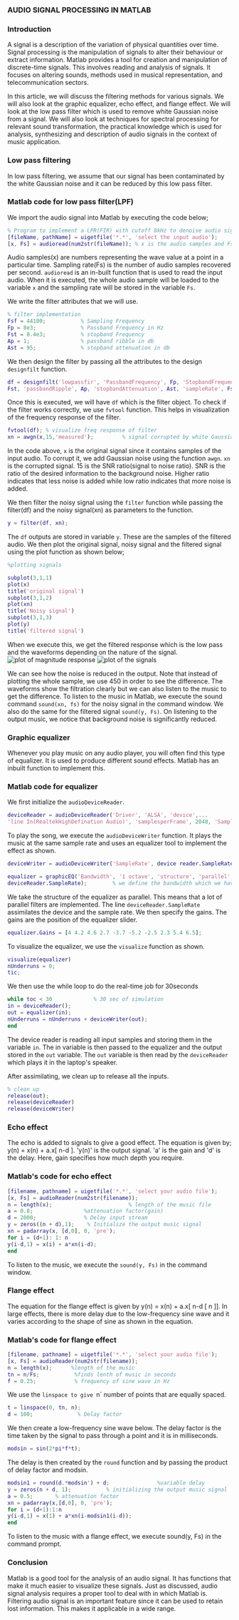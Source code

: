 ### AUDIO SIGNAL PROCESSING IN MATLAB

### Introduction
A signal is a description of the variation of physical quantities over time. Signal processing is the manipulation of signals
to alter their behaviour or extract information. Matlab provides a tool for creation and manipulation of discrete-time signals.
This involves reading and analysis of signals. It focuses on altering sounds, methods used in musical representation, and
telecommunication sectors.

In this article, we will discuss the filtering methods for various signals. We will also look at the graphic equalizer, echo effect, and flange effect. We will look at the low pass filter which is used to remove white Gaussian noise from a signal. We will also look at techniques for spectral processing for relevant sound transformation, the practical knowledge which is used for analysis, synthesizing and description of audio signals in the context of music application.

### Low pass filtering
In low pass filtering, we assume that our signal has been contaminated by the white Gaussian noise and it can be reduced by this low pass filter.

### Matlab code for low pass filter(LPF)
We import the audio signal into Matlab by executing the code below;

```Matlab
% Program to implement a LPR(FIR) with cutoff 8kHz to denoise audio signal.
[fileName, pathName] = uigetfile('*.*', 'select the input audio');
[x, Fs] = audioread(num2str(fileName)); % x is the audio samples and Fs is the sampling rate.
```

Audio samples(x) are numbers representing the wave value at a point in a particular time. Sampling rate(Fs) is the number of audio samples recovered per second. `audioread` is an in-built function that is used to read the input audio. When it is executed, the whole audio
sample will be loaded to the variable `x` and the sampling rate will be stored in the variable `Fs`.

We write the filter attributes that we will use.

```Matlab
% filter implementation
Fsf = 44100;           % Sampling Frequency
Fp = 8e3;              % Passband Frequency in Hz
Fst = 8.4e3;           % stopband Frequency
Ap = 1;                % passband ribble in db
Ast = 95;              % stopband attenuation in db
```

We then design the filter by passing all the attributes to the design `designfilt` function.

```Matlab
df = designfilt('lowpassfir', 'PassbandFrequency', Fp, 'StopbandFrequency',...
Fst, 'passbandRipple', Ap, 'stopbandAttenuation', Ast, 'sampleRate', Fsf);
```

Once this is executed, we will have `df` which is the filter object. To check if the filter works correctly, we use `fvtool` function. This helps in visualization of the frequency response of the filter.

```Matlab
fvtool(df); % visualize freq response of filter
xn = awgn(x,15,'measured');         % signal corrupted by white Gaussian noise
```

In the code above, `x` is the original signal since it contains samples of the input audio. To corrupt it, we add Gaussian noise using
the function `awgn`. `xn` is the corrupted signal. 15 is the SNR ratio(signal to noise ratio). SNR is the ratio of the desired information to the background noise. Higher ratio indicates that less noise is added while low ratio indicates that more noise is added.

We then filter the noisy signal using the `filter` function while passing the filter(df) and the noisy signal(xn) as parameters to the function.

```Matlab
y = filter(df, xn);
```

The `df` outputs are stored in variable `y`. These are the samples of the filtered audio. We then plot the original signal, noisy signal and the filtered signal using the plot function as shown below;

```Matlab
%plotting signals

subplot(3,1,1)
plot(x)
title('original signal')
subplot(3,1,2)
plot(xn)
title('Noisy signal')
subplot(3,1,3)
plot(y)
title('filtered signal')
```

When we execute this, we get the filtered response which is the low pass and the waveforms depending on the nature of the signal.
![plot of magnitude response](/engineering-education/audio-signals-processing-using-matlabsignal.png)
![plot of the signals](/engineering-education/audio-signals-processing-using-matlabsignal2.png)

We can see how the noise is reduced in the output. Note that instead of plotting the whole sample, we use 450 in order to see the difference. The waveforms show the filtration clearly but we can also listen to the music to get the difference. To listen to the music in Matlab, we execute the sound command `sound(xn, fs)` for the noisy signal in the command window. We also do the same for the filtered signal `sound(y, Fs)`. On listening to the output music, we notice that background noise is significantly reduced.

### Graphic equalizer
Whenever you play music on any audio player, you will often find this type of equalizer. It is used to produce different sound effects. Matlab has an inbuilt function to implement this.

### Matlab code for equalizer
We first initialize the `audioDeviceReader`.

```Matlab
deviceReader = audioDeviceReader('Driver', 'ALSA', 'device',...
'line In(RealtekHighDefination Audio)', 'samplesperFrame', 2048, 'SampleRate', 44100);
```

To play the song, we execute the `audioDeviceWriter` function. It plays the music at the same sample rate and uses an equalizer tool to implement the effect as shown.

```Matlab
deviceWriter = audioDeviceWriter('SampleRate', device reader.SampleRate);

equalizer = graphicEQ('Bandwidth', '1 octave', 'structure', 'parallel', 'SampleRate',...
deviceReader.SampleRate);        % we define the bandwidth which we have taken as 1 0ctave
```

We take the structure of the equalizer as parallel. This means that a lot of parallel filters are implemented. The line `deviceReader.SampleRate` assimilates the device and the sample rate. We then specify the gains. The gains are the position of the equalizer slider.

```Matlab
equalizer.Gains = [4 4.2 4.6 2.7 -3.7 -5.2 -2.5 2.3 5.4 6.5];
```

To visualize the equalizer, we use the `visualize` function as shown.

```Matlab
visualize(equalizer)
nUnderruns = 0;
tic;
```

We then use the while loop to do the real-time job for 30seconds

```Matlab
while toc < 30             % 30 sec of simulation
in = deviceReader();
out = equalizer(in);
nUnderruns = nUnderruns + deviceWriter(out);
end
```

The device reader is reading all input samples and storing them in the variable `in`. The in variable is then passed to the equalizer and the output stored in the `out` variable. The `out` variable is then read by the `deviceReader` which plays it in the laptop's speaker.

After assimilating, we clean up to release all the inputs.

```Matlab
% clean up
release(out);
release(deviceReader)
release(deviceWriter)
```

### Echo effect
The echo is added to signals to give a good effect. The equation is given by;
y(n) = x(n) + a.x[ n-d ]. 'y(n)' is the output signal. 'a' is the gain and 'd' is the delay. Here, gain specifies how much depth you require.

### Matlab's code for echo effect
```Matlab
[filename, pathname] = uigetfile('*.*', 'select your audio file');
[x, Fs] = audioReader(num2str(filename));
n = length(x);                        % length of the music file
a = 0.8;                %attenuation factor(gain)
d = 2000;               % Delay input stream
y = zeros((n + d),1);    % Initialize the output music signal
xn = padarray(x, [d,0], 0, 'pre');
for i = (d+1): 1: n
y(i-d,1) = x(i) + a*xn(i-d);
end
```

To listen to the music, we execute the `sound(y, Fs)` in the command window.

### Flange effect
The equation for the flange effect is given by y(n) = x(n) + a.x[ n-d [ n ]]. In large effects, there is more delay due to the low-frequency
sine wave and it varies according to the shape of sine as shown in the equation.

### Matlab's code for flange effect
```Matlab
[filename, pathname] = uigetfile('*.*', 'select your audio file');
[x, Fs] = audioReader(num2str(filename));
n = length(x);      %length of the music
tn = n/Fs;           %finds lenth of music in seconds
f = 0.25;            % frequency of sine wave in Hz
```

We use the `linspace to give `n` number of points that are equally spaced.

```Matlab
t = linspace(0, tn, n);
d = 100;              % Delay factor
```

We then create a low-frequency sine wave below. The delay factor is the time taken by the signal to pass through a point and it is in milliseconds.

```Matlab
modsin = sin(2*pi*f*t);
```

The delay is then created by the `round` function and by passing the product of delay factor and modsin.

```Matlab
modsin1 = round(d.*modsin') + d;               %variable delay
y = zeros(n + d, 1);           % initializing the output music signal
a = 0.5;       % attenuation factor
xn = padarray(x,[d,0], 0, 'pre');
for i = (d+1):1:n
y(i-d,1) = x(1) + a*xn(i-modsin1(i-d));
end
```

To listen to the music with a flange effect, we execute sound(y, Fs) in the command prompt.

### Conclusion
Matlab is a good tool for the analysis of an audio signal. It has functions that make it much easier to visualize these signals. Just as discussed, audio signal analysis requires a proper tool to deal with in which Matlab is. Filtering audio signal is an important feature since it can be used to retain lost information. This makes it applicable in a wide range.
